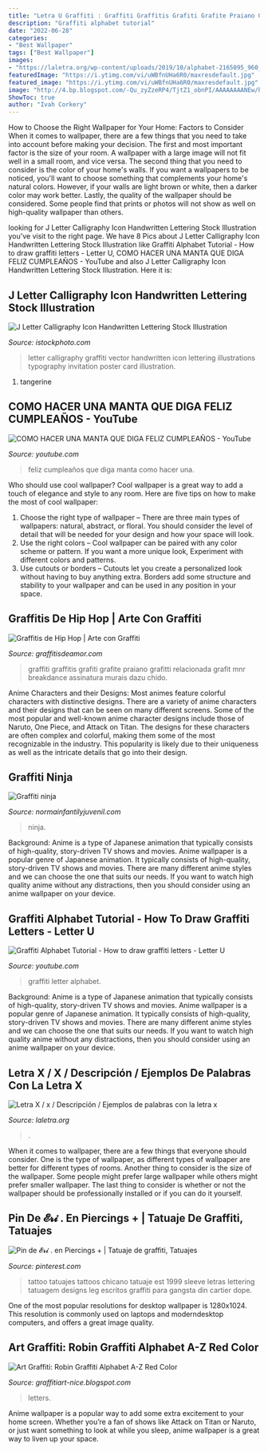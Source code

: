 ```yaml
---
title: "Letra U Graffiti : Graffiti Graffitis Grafiti Grafite Praiano Grafitti Relacionada Grafit Mnr Breakdance Assinatura Murais Dazu Chido"
description: "Graffiti alphabet tutorial"
date: "2022-06-28"
categories:
- "Best Wallpaper"
tags: ["Best Wallpaper"]
images:
- "https://laletra.org/wp-content/uploads/2019/10/alphabet-2165095_960_720.jpg"
featuredImage: "https://i.ytimg.com/vi/uWBfnUHa6R0/maxresdefault.jpg"
featured_image: "https://i.ytimg.com/vi/uWBfnUHa6R0/maxresdefault.jpg"
image: "http://4.bp.blogspot.com/-Qu_zyZzeRP4/TjtZ1_obnPI/AAAAAAAANEw/h0-L5Y6iC0g/w1200-h630-p-k-no-nu/Red%2BRobin%2BAlphabet%2Bgraffiti.png"
ShowToc: true
author: "Ivah Corkery"
---
```



How to Choose the Right Wallpaper for Your Home: Factors to Consider
When it comes to wallpaper, there are a few things that you need to take into account before making your decision. The first and most important factor is the size of your room. A wallpaper with a large image will not fit well in a small room, and vice versa. 
The second thing that you need to consider is the color of your home's walls. If you want a wallpapers to be noticed, you'll want to choose something that complements your home's natural colors. However, if your walls are light brown or white, then a darker color may work better. 
Lastly, the quality of the wallpaper should be considered. Some people find that prints or photos will not show as well on high-quality wallpaper than others.

	

		
looking for J Letter Calligraphy Icon Handwritten Lettering Stock Illustration you've visit to the right page. We have 8 Pics about J Letter Calligraphy Icon Handwritten Lettering Stock Illustration like Graffiti Alphabet Tutorial - How to draw graffiti letters - Letter U, COMO HACER UNA MANTA QUE DIGA FELIZ CUMPLEAÑOS - YouTube and also J Letter Calligraphy Icon Handwritten Lettering Stock Illustration. Here it is:
		
    
## J Letter Calligraphy Icon Handwritten Lettering Stock Illustration

<img loading=lazy src="https://media.istockphoto.com/vectors/letter-calligraphy-icon-handwritten-lettering-vector-id622203162" onerror="this.onerror=null;this.src='https://tse4.mm.bing.net/th?id=OIP.-XlA8mBLuWGIcy-W0MicFwHaHa&amp;pid=15.1';" alt="J Letter Calligraphy Icon Handwritten Lettering Stock Illustration">

_Source: istockphoto.com_

>letter calligraphy graffiti vector handwritten icon lettering illustrations typography invitation poster card illustration. 

	

1. tangerine 

    
## COMO HACER UNA MANTA QUE DIGA FELIZ CUMPLEAÑOS - YouTube

<img loading=lazy src="https://i.ytimg.com/vi/s_dKhsW3qJ4/maxresdefault.jpg" onerror="this.onerror=null;this.src='https://tse2.mm.bing.net/th?id=OIP.lBvv9VhQ81NX89U0p4uliwHaEK&amp;pid=15.1';" alt="COMO HACER UNA MANTA QUE DIGA FELIZ CUMPLEAÑOS - YouTube">

_Source: youtube.com_

>feliz cumpleaños que diga manta como hacer una. 

	

Who should use cool wallpaper?
Cool wallpaper is a great way to add a touch of elegance and style to any room. Here are five tips on how to make the most of cool wallpaper: 
1) Choose the right type of wallpaper – There are three main types of wallpapers: natural, abstract, or floral. You should consider the level of detail that will be needed for your design and how your space will look. 
2) Use the right colors – Cool wallpaper can be paired with any color scheme or pattern. If you want a more unique look, Experiment with different colors and patterns. 
3) Use cutouts or borders – Cutouts let you create a personalized look without having to buy anything extra. Borders add some structure and stability to your wallpaper and can be used in any position in your space.

    
## Graffitis De Hip Hop | Arte Con Graffiti

<img loading=lazy src="https://graffitisdeamor.com/wp-content/uploads/2016/07/Graffitis-de-Hip-Hop-graffiti-chido-de-hip-hop.png" onerror="this.onerror=null;this.src='https://tse4.mm.bing.net/th?id=OIP.pklkfx3fgpFay2axTBb8DQHaDk&amp;pid=15.1';" alt="Graffitis de Hip Hop | Arte con Graffiti">

_Source: graffitisdeamor.com_

>graffiti graffitis grafiti grafite praiano grafitti relacionada grafit mnr breakdance assinatura murais dazu chido. 

	

Anime Characters and their Designs: Most animes feature colorful characters with distinctive designs.
There are a variety of anime characters and their designs that can be seen on many different screens. Some of the most popular and well-known anime character designs include those of Naruto, One Piece, and Attack on Titan. The designs for these characters are often complex and colorful, making them some of the most recognizable in the industry. This popularity is likely due to their uniqueness as well as the intricate details that go into their design.

    
## Graffiti Ninja

<img loading=lazy src="https://www.normainfantilyjuvenil.com/ar/uploads/2019/05/resized/600_9789875456358_1.jpg" onerror="this.onerror=null;this.src='https://tse3.mm.bing.net/th?id=OIP.Fi4FbCUwEeXbRbQXJkyrEQHaLW&amp;pid=15.1';" alt="Graffiti ninja">

_Source: normainfantilyjuvenil.com_

>ninja. 

	

Background: Anime is a type of Japanese animation that typically consists of high-quality, story-driven TV shows and movies.
Anime wallpaper is a popular genre of Japanese animation. It typically consists of high-quality, story-driven TV shows and movies. There are many different anime styles and we can choose the one that suits our needs. If you want to watch high quality anime without any distractions, then you should consider using an anime wallpaper on your device.

    
## Graffiti Alphabet Tutorial - How To Draw Graffiti Letters - Letter U

<img loading=lazy src="https://i.ytimg.com/vi/uWBfnUHa6R0/maxresdefault.jpg" onerror="this.onerror=null;this.src='https://tse3.mm.bing.net/th?id=OIP.JnS_I3zytfQpjOmNZsvomAHaEK&amp;pid=15.1';" alt="Graffiti Alphabet Tutorial - How to draw graffiti letters - Letter U">

_Source: youtube.com_

>graffiti letter alphabet. 

	

Background: Anime is a type of Japanese animation that typically consists of high-quality, story-driven TV shows and movies.
Anime wallpaper is a popular genre of Japanese animation. It typically consists of high-quality, story-driven TV shows and movies. There are many different anime styles and we can choose the one that suits our needs. If you want to watch high quality anime without any distractions, then you should consider using an anime wallpaper on your device.

    
## Letra X / X / Descripción / Ejemplos De Palabras Con La Letra X

<img loading=lazy src="https://laletra.org/wp-content/uploads/2019/10/alphabet-2165095_960_720.jpg" onerror="this.onerror=null;this.src='https://tse1.mm.bing.net/th?id=OIP.IwBjrvk2cVGjViU-FP2j4QHaHa&amp;pid=15.1';" alt="Letra X / x / Descripción / Ejemplos de palabras con la letra x">

_Source: laletra.org_

>. 

	

When it comes to wallpaper, there are a few things that everyone should consider. One is the type of wallpaper, as different types of wallpaper are better for different types of rooms. Another thing to consider is the size of the wallpaper. Some people might prefer large wallpaper while others might prefer smaller wallpaper. The last thing to consider is whether or not the wallpaper should be professionally installed or if you can do it yourself.

    
## Pin De 𝓔𝓻𝓲 . En Piercings + | Tatuaje De Graffiti, Tatuajes

<img loading=lazy src="https://i.pinimg.com/originals/32/8e/a3/328ea3a7b9cfd3a1665b6d449ffb9c35.jpg" onerror="this.onerror=null;this.src='https://tse4.mm.bing.net/th?id=OIP.ARBR-JKX-mkyC-JstgyCAwHaJ4&amp;pid=15.1';" alt="Pin de 𝓔𝓻𝓲 . en Piercings + | Tatuaje de graffiti, Tatuajes">

_Source: pinterest.com_

>tattoo tatuajes tattoos chicano tatuaje est 1999 sleeve letras lettering tatuagem designs leg escritos graffiti para gangsta din cartier dope. 

	

One of the most popular resolutions for desktop wallpaper is 1280x1024. This resolution is commonly used on laptops and moderndesktop computers, and offers a great image quality.

    
## Art Graffiti: Robin Graffiti Alphabet A-Z Red Color

<img loading=lazy src="http://4.bp.blogspot.com/-Qu_zyZzeRP4/TjtZ1_obnPI/AAAAAAAANEw/h0-L5Y6iC0g/w1200-h630-p-k-no-nu/Red%2BRobin%2BAlphabet%2Bgraffiti.png" onerror="this.onerror=null;this.src='https://tse2.mm.bing.net/th?id=OIP.7mY9qNbwgnvFX8J_0pTcIAHaLO&amp;pid=15.1';" alt="Art Graffiti: Robin Graffiti Alphabet A-Z Red Color">

_Source: graffitiart-nice.blogspot.com_

>letters. 

	

Anime wallpaper is a popular way to add some extra excitement to your home screen. Whether you’re a fan of shows like Attack on Titan or Naruto, or just want something to look at while you sleep, anime wallpaper is a great way to liven up your space.


